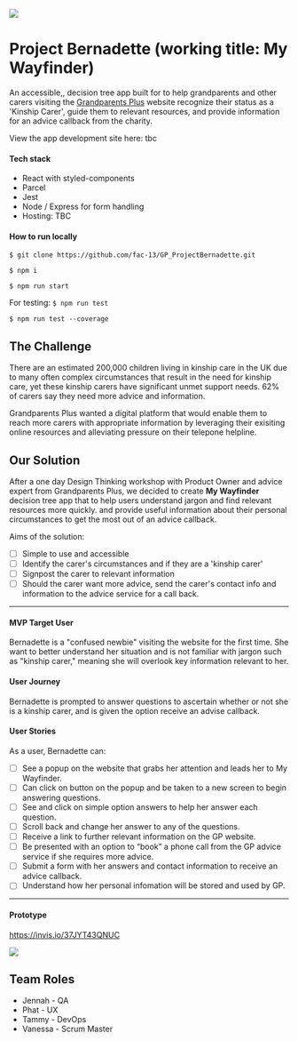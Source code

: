![](https://travis-ci.org/fac-13/GP_ProjectBernadette.svg?branch=master)

# Project Bernadette (working title: My Wayfinder)

An accessible,, decision tree app built for to help grandparents and other carers visiting the [Grandparents Plus](https://www.grandparentsplus.org.uk/) website recognize their status as a 'Kinship Carer', guide them to relevant resources, and provide information for an advice callback from the charity. 

View the app development site here: tbc

#### Tech stack
* React with styled-components
* Parcel
* Jest
* Node / Express for form handling
* Hosting: TBC 

#### How to run locally

`$ git clone https://github.com/fac-13/GP_ProjectBernadette.git`

`$ npm i`

`$ npm run start`

For testing:
`$ npm run test`

`$ npm run test --coverage`

## The Challenge
There are an estimated 200,000 children living in kinship care in the UK due to many often complex circumstances that result in the need for kinship care, yet these kinship carers have significant unmet support needs. 62% of carers say they need more advice and information.

Grandparents Plus wanted a digital platform that would enable them to reach more carers with appropriate information by leveraging their exisiting online resources and alleviating pressure on their telepone helpline.


## Our Solution

After a one day Design Thinking workshop with Product Owner and advice expert from Grandparents Plus, we decided to create **My Wayfinder** decision tree app that to help users understand jargon and find relevant resources more quickly. and provide useful information about their personal circumstances to get the most out of an advice callback. 


Aims of the solution: 

- [ ] Simple to use and accessible 
- [ ] Identify the carer's circumstances and if they are a 'kinship carer'
- [ ] Signpost the carer to relevant information
- [ ] Should the carer want more advice, send the carer's contact info and information to the advice service for a call back. 

------
#### MVP Target User
Bernadette is a "confused newbie" visiting the website for the first time. She want to better understand her situation and is not familiar with jargon such as "kinship carer," meaning she will overlook key information relevant to her.

#### User Journey

Bernadette is prompted to answer questions to ascertain whether or not she is a kinship carer, and is given the option receive an advise callback. 

#### User Stories

 As a user, Bernadette can:

- [ ] See a popup on the website that grabs her attention and leads her to My Wayfinder.
- [ ] Can click on button on the popup and be taken to a new screen to begin answering questions.
- [ ] See and click on simple option answers to help her answer each question.
- [ ] Scroll back and change her answer to any of the questions.
- [ ] Receive a link to further relevant information on the GP website.
- [ ] Be presented with an option to “book” a phone call from the GP advice service if she requires more advice.
- [ ] Submit a form with her answers and contact information to receive an advice callback.
- [ ] Understand how her personal infomation will be stored and used by GP. 
------------
#### Prototype

https://invis.io/37JYT43QNUC

![](https://i.imgur.com/wGMgYzh.png)


## Team Roles
* Jennah - QA
* Phat - UX
* Tammy - DevOps
* Vanessa - Scrum Master

